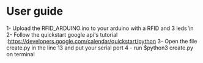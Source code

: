 # User guide
1- Upload the RFID_ARDUINO.ino to your arduino with a RFID and 3 leds \n
2- Follow the quickstart google api's tutorial :https://developers.google.com/calendar/quickstart/python
3- Open the file create.py in the line 13 and put your serial port
4 - run   $python3 create.py on terminal
